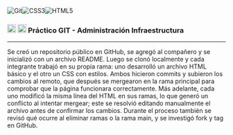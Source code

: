 <img alt="Git" src="https://img.shields.io/badge/git-%23F05033.svg?style=for-the-badge&logo=git&logoColor=white"><img alt="CSS3" src="https://img.shields.io/badge/css3-%231572B6.svg?style=for-the-badge&logo=css3&logoColor=white"><img alt="HTML5" src="https://img.shields.io/badge/html5-%23E34F26.svg?style=for-the-badge&logo=html5&logoColor=white">
 <h3> <img src="https://i0.wp.com/parlamentodata.com/wp-content/uploads/2020/05/logo-udelar.png?fit=265%2C310&ssl=1" width="20'"/> <img src="https://red.utec.edu.uy/wp-content/uploads/2018/11/09-Isotipo-1.png" width="20"/> Práctico GIT - Administración Infraestructura </h3>
<hr>

Se creó un repositorio público en GitHub, se agregó al compañero y se inicializó con un archivo README. Luego se clonó localmente y cada integrante trabajó en su propia rama: uno desarrolló un archivo HTML básico y el otro un CSS con estilos. Ambos hicieron commits y subieron los cambios al remoto, que después se mergearon en la rama principal para comprobar que la página funcionara correctamente. Más adelante, cada uno modificó la misma línea del HTML en sus ramas, lo que generó un conflicto al intentar mergear; este se resolvió editando manualmente el archivo antes de confirmar los cambios. Durante el proceso también se revisó qué ocurre al eliminar ramas o la rama main, y se investigó fork y tag en GitHub.

